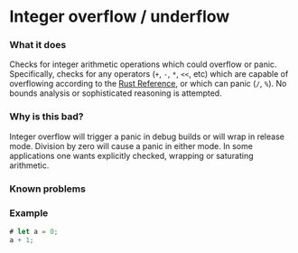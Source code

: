 # Integer overflow / underflow

### What it does
Checks for integer arithmetic operations which could overflow or panic.
Specifically, checks for any operators (`+`, `-`, `*`, `<<`, etc) which are capable
of overflowing according to the [Rust
Reference](https://doc.rust-lang.org/reference/expressions/operator-expr.html#overflow),
or which can panic (`/`, `%`). No bounds analysis or sophisticated reasoning is
attempted.
### Why is this bad?
Integer overflow will trigger a panic in debug builds or will wrap in
release mode. Division by zero will cause a panic in either mode. In some applications one
wants explicitly checked, wrapping or saturating arithmetic.

### Known problems

### Example
```rust
# let a = 0;
a + 1;
```